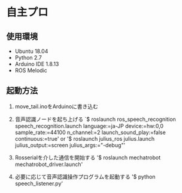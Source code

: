 # 自主プロ
## 使用環境
- Ubuntu 18.04
- Python 2.7
- Arduino IDE 1.8.13
- ROS Melodic

## 起動方法
1. move_tail.inoをArduinoに書き込む

2. 音声認識ノードを起ち上げる
`$ roslaunch ros_speech_recognition speech_recognition.launch language:=ja-JP device:=hw:0,0 sample_rate:=44100 n_channel:=2 launch_sound_play:=false continuous:=true'
or
'$ roslaunch julius_ros julius.launch julius_output:=screen julius_args:="-debug"'

3. Rosserialを介した通信を開始する
'$ roslaunch mechatrobot mechatrobot_driver.launch'

4. 必要に応じて音声認識操作プログラムを起動する
'$ python speech_listener.py'